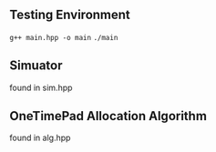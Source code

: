 ## Testing Environment
<code>g++ main.hpp -o main</code>
<code>./main</code>

## Simuator
found in sim.hpp

## OneTimePad Allocation Algorithm
found in alg.hpp
